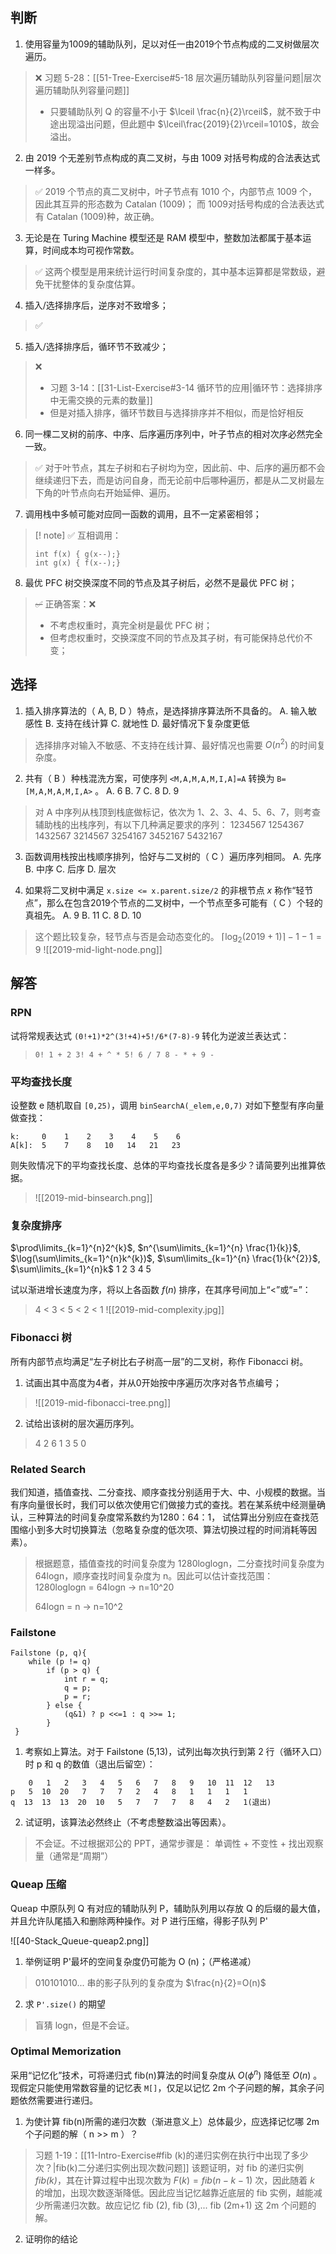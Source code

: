 ## 判断
1. 使用容量为1009的辅助队列，足以对任一由2019个节点构成的二叉树做层次遍历。

> ❌
> 习题 5-28：[[51-Tree-Exercise#5-18 层次遍历辅助队列容量问题|层次遍历辅助队列容量问题]]
> - 只要辅助队列 Q 的容量不小于 $\lceil \frac{n}{2}\rceil$，就不致于中途出现溢出问题，但此题中 $\lceil\frac{2019}{2}\rceil=1010$，故会溢出。

2. 由 2019 个无差别节点构成的真二叉树，与由 1009 对括号构成的合法表达式一样多。

> ✅
> 2019 个节点的真二叉树中，叶子节点有 1010 个，内部节点 1009 个，因此其互异的形态数为 Catalan (1009)；
> 而 1009对括号构成的合法表达式有 Catalan (1009)种，故正确。

3. 无论是在 Turing Machine 模型还是 RAM 模型中，整数加法都属于基本运算，时间成本均可视作常数。

> ✅ 这两个模型是用来统计运行时间复杂度的，其中基本运算都是常数级，避免干扰整体的复杂度估算。

4. 插入/选择排序后，逆序对不致增多；

> ✅ 

5. 插入/选择排序后，循环节不致减少；

> ❌
> - 习题 3-14：[[31-List-Exercise#3-14 循环节的应用|循环节：选择排序中无需交换的元素的数量]]
> - 但是对插入排序，循环节数目与选择排序并不相似，而是恰好相反

6. 同一棵二叉树的前序、中序、后序遍历序列中，叶子节点的相对次序必然完全一致。

> ✅ 对于叶节点，其左子树和右子树均为空，因此前、中、后序的遍历都不会继续递归下去，而是访问自身，而无论前中后哪种遍历，都是从二叉树最左下角的叶节点向右开始延伸、遍历。

7. 调用栈中多帧可能对应同一函数的调用，且不一定紧密相邻；

> [! note]
> ✅ 互相调用：
> ```
> int f(x) { g(x--);}
> int g(x) { f(x--);}
> ```

8. 最优 PFC 树交换深度不同的节点及其子树后，必然不是最优 PFC 树； 

> ~~✅~~
> 正确答案：❌
> - 不考虑权重时，真完全树是最优 PFC 树；
> - 但考虑权重时，交换深度不同的节点及其子树，有可能保持总代价不变；


## 选择

1. 插入排序算法的（ A, B, D  ）特点，是选择排序算法所不具备的。
A. 输入敏感性
B. 支持在线计算
C. 就地性
D. 最好情况下复杂度更低

> 选择排序对输入不敏感、不支持在线计算、最好情况也需要 $O(n^{2})$ 的时间复杂度。

2. 共有（ B ）种栈混洗方案，可使序列 `<M,A,M,A,M,I,A]=A` 转换为 `B=[M,A,M,A,M,I,A>` 。
A. 6
B. 7
C. 8
D. 9

> 对 A 中序列从栈顶到栈底做标记，依次为 1、2、3、4、5、6、7，则考查辅助栈的出栈序列，有以下几种满足要求的序列：
> 1234567
> 1254367
> 1432567
> 3214567
> 3254167
> 3452167
> 5432167

3. 函数调用栈按出栈顺序排列，恰好与二叉树的（  C   ）遍历序列相同。
A. 先序
B. 中序
C. 后序
D. 层次



4. 如果将二叉树中满足 `x.size <= x.parent.size/2` 的非根节点 *x* 称作“轻节点”，那么在包含2019个节点的二叉树中，一个节点至多可能有（ C ）个轻的真祖先。
A. 9
B. 11
C. 8
D. 10

> 这个题比较复杂，轻节点与否是会动态变化的。
> $\lceil\log_{2}(2019+1)\rceil -1 -1 =9$
> ![[2019-mid-light-node.png]]

## 解答

### RPN

试将常规表达式 `(0!+1)*2^(3!+4)+5!/6*(7-8)-9` 转化为逆波兰表达式：

> `0! 1 + 2 3! 4 + ^ * 5! 6 / 7 8 - * + 9 -`

### 平均查找长度

设整数 e 随机取自 `[0,25)`，调用 `binSearchA(_elem,e,0,7)` 对如下整型有序向量做查找：

```
k:     0    1    2    3    4    5    6
A[k]:  5    7    8   10   14   21   23
```

则失败情况下的平均查找长度、总体的平均查找长度各是多少？请简要列出推算依据。

> ![[2019-mid-binsearch.png]]

### 复杂度排序

$\prod\limits_{k=1}^{n}2^{k}$, $n^{\sum\limits_{k=1}^{n} \frac{1}{k}}$, $\log(\sum\limits_{k=1}^{n}k^{k})$, $\sum\limits_{k=1}^{n} \frac{1}{k^{2}}$, $\sum\limits_{k=1}^{n}k$
1     2     3        4      5

试以渐进增长速度为序，将以上各函数 $f(n)$ 排序，在其序号间加上“<”或“=”：

> 4 < 3 < 5 < 2 < 1
> ![[2019-mid-complexity.jpg]]

### Fibonacci 树

所有内部节点均满足“左子树比右子树高一层”的二叉树，称作 Fibonacci 树。
1) 试画出其中高度为4者，并从0开始按中序遍历次序对各节点编号；

>  ![[2019-mid-fibonacci-tree.png]]

2) 试给出该树的层次遍历序列。

> 4 2 6 1 3 5 0

### Related Search

我们知道，插值查找、二分查找、顺序查找分别适用于大、中、小规模的数据。当有序向量很长时，我们可以依次使用它们做接力式的查找。若在某系统中经测量确认，三种算法的时间复杂度常系数约为1280：64：1， 试估算出分别应在查找范围缩小到多大时切换算法（忽略复杂度的低次项、算法切换过程的时间消耗等因素）。

> 根据题意，插值查找的时间复杂度为 1280loglogn，二分查找时间复杂度为 64logn，顺序查找时间复杂度为 n。因此可以估计查找范围：
> 1280loglogn = 64logn -> n=10^20
> 
> 64logn = n -> n=10^2

### Failstone
```
Failstone (p, q){
	while (p != q)
		if (p > q) {
			int r = q;
			q = p;
			p ­= r;
		} else {
			(q&1) ? p <<=1 : q >>= 1;
		}
 }
```

1) 考察如上算法。对于 Failstone (5,13)，试列出每次执行到第 2 行（循环入口）时 p 和 q 的数值（退出后留空）：

```
    0   1   2   3   4   5   6   7   8   9   10  11  12   13
p   5  10  20   7   7   7   2   4   8   1   1   1   1
q  13  13  13  20  10   5   7   7   7   8   4   2   1(退出)
```

2) 试证明，该算法必然终止（不考虑整数溢出等因素）。

> 不会证。不过根据邓公的 PPT，通常步骤是：
> 单调性 + 不变性 + 找出观察量（通常是“周期”）


### Queap 压缩

Queap 中原队列 Q 有对应的辅助队列 P，辅助队列用以存放 Q 的后缀的最大值，并且允许队尾插入和删除两种操作。对 P 进行压缩，得影子队列 P'

![[40-Stack_Queue-queap2.png]]

1. 举例证明 P'最坏的空间复杂度仍可能为 O (n)；（严格递减）

> 010101010... 串的影子队列的复杂度为 $\frac{n}{2}=O(n)$ 

2. 求 `P'.size()` 的期望

> 盲猜 logn，但是不会证。

### Optimal Memorization

采用“记忆化”技术，可将递归式 fib(n)算法的时间复杂度从 $O(\phi^{n})$ 降低至 $O(n)$ 。 现假定只能使用常数容量的记忆表 `M[]`，仅足以记忆 2m 个子问题的解，其余子问题依然需要进行递归。

1) 为使计算 fib(n)所需的递归次数（渐进意义上）总体最少，应选择记忆哪 2m 个子问题的解（ n >> m ）？

> 习题 1-19：[[11-Intro-Exercise#fib (k)的递归实例在执行中出现了多少次？|fib(k)二分递归实例出现次数问题]]
> 该题证明，对 fib 的递归实例 *fib(k)*，其在计算过程中出现次数为 $F (k)=fib (n-k-1)$ 次，因此随着 *k* 的增加，出现次数逐渐降低。因此应当记忆越靠近底层的 fib 实例，越能减少所需递归次数。故应记忆 fib (2), fib (3),... fib (2m+1) 这 2m 个问题的解。

2) 证明你的结论